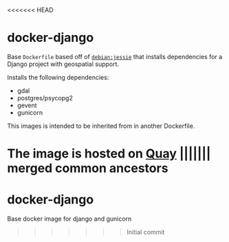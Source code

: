 <<<<<<< HEAD
# docker-django
Base `Dockerfile` based off of [`debian:jessie`](https://github.com/tianon/docker-brew-debian) that installs dependencies for a Django project with geospatial support.

Installs the following dependencies:
  - gdal
  - postgres/psycopg2
  - gevent
  - gunicorn

This images is intended to be inherited from in another Dockerfile.

The image is hosted on [Quay](quay.io)
||||||| merged common ancestors
=======
# docker-django
Base docker image for django and gunicorn
>>>>>>> Initial commit

